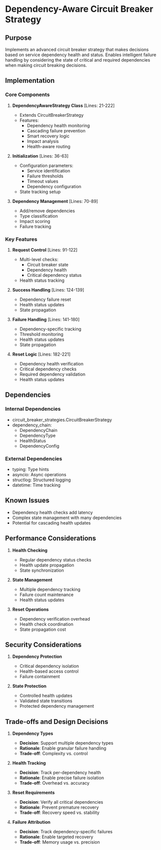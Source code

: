 # Dependency-Aware Circuit Breaker Strategy

## Purpose

Implements an advanced circuit breaker strategy that makes decisions based on service dependency health and status. Enables intelligent failure handling by considering the state of critical and required dependencies when making circuit breaking decisions.

## Implementation

### Core Components

1. **DependencyAwareStrategy Class** [Lines: 21-222]

   - Extends CircuitBreakerStrategy
   - Features:
     - Dependency health monitoring
     - Cascading failure prevention
     - Smart recovery logic
     - Impact analysis
     - Health-aware routing

2. **Initialization** [Lines: 36-63]

   - Configuration parameters:
     - Service identification
     - Failure thresholds
     - Timeout values
     - Dependency configuration
   - State tracking setup

3. **Dependency Management** [Lines: 70-89]
   - Add/remove dependencies
   - Type classification
   - Impact scoring
   - Failure tracking

### Key Features

1. **Request Control** [Lines: 91-122]

   - Multi-level checks:
     - Circuit breaker state
     - Dependency health
     - Critical dependency status
   - Health status tracking

2. **Success Handling** [Lines: 124-139]

   - Dependency failure reset
   - Health status updates
   - State propagation

3. **Failure Handling** [Lines: 141-180]

   - Dependency-specific tracking
   - Threshold monitoring
   - Health status updates
   - State propagation

4. **Reset Logic** [Lines: 182-221]
   - Dependency health verification
   - Critical dependency checks
   - Required dependency validation
   - Health status updates

## Dependencies

### Internal Dependencies

- circuit_breaker_strategies.CircuitBreakerStrategy
- dependency_chain:
  - DependencyChain
  - DependencyType
  - HealthStatus
  - DependencyConfig

### External Dependencies

- typing: Type hints
- asyncio: Async operations
- structlog: Structured logging
- datetime: Time tracking

## Known Issues

- Dependency health checks add latency
- Complex state management with many dependencies
- Potential for cascading health updates

## Performance Considerations

1. **Health Checking**

   - Regular dependency status checks
   - Health update propagation
   - State synchronization

2. **State Management**

   - Multiple dependency tracking
   - Failure count maintenance
   - Health status updates

3. **Reset Operations**
   - Dependency verification overhead
   - Health check coordination
   - State propagation cost

## Security Considerations

1. **Dependency Protection**

   - Critical dependency isolation
   - Health-based access control
   - Failure containment

2. **State Protection**
   - Controlled health updates
   - Validated state transitions
   - Protected dependency management

## Trade-offs and Design Decisions

1. **Dependency Types**

   - **Decision**: Support multiple dependency types
   - **Rationale**: Enable granular failure handling
   - **Trade-off**: Complexity vs. control

2. **Health Tracking**

   - **Decision**: Track per-dependency health
   - **Rationale**: Enable precise failure isolation
   - **Trade-off**: Overhead vs. accuracy

3. **Reset Requirements**

   - **Decision**: Verify all critical dependencies
   - **Rationale**: Prevent premature recovery
   - **Trade-off**: Recovery speed vs. stability

4. **Failure Attribution**
   - **Decision**: Track dependency-specific failures
   - **Rationale**: Enable targeted recovery
   - **Trade-off**: Memory usage vs. precision
